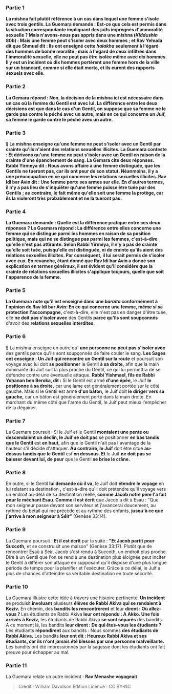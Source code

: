 
### Partie 1
<b>La mishna fait plutôt référence à un cas <b>dans</b> lequel une femme s'isole avec <b>trois</b> gentils. La Guemara demande : <b>Est-ce</b> que cela est <b>permis dans la situation correspondante</b> <b>impliquant des juifs imprégnés</b> d'immoralité sexuelle ? <b>Mais n'avons-nous pas appris</b> dans une mishna (<i>Kiddushin</i> 80b) : <b>Mais une femme peut s'isoler avec deux hommes ; et Rav Yehuda dit</b> que <b>Shmuel dit : Ils ont enseigné</b> cette <i>halakha</i> <b>seulement à l'égard</b> des hommes de <b>bonne</b> moralité ; <b>mais à l'égard</b> de ceux <b>infiltrés</b> dans l'immoralité sexuelle, elle <b>ne peut pas</b> être isolée <b>même avec dix</b> hommes. <b>Il y eut un incident où dix</b> hommes <b>portèrent</b> une femme <b>hors</b> de la ville <b>sur un brancard,</b> comme si elle était morte, et ils eurent des rapports sexuels avec elle.

### Partie 2
La Gemara répond : <b>Non,</b> la décision de la mishna ici est <b>nécessaire dans</b> un cas où la <b>femme du Gentil est avec lui.</b> La différence entre les deux décisions est que dans le cas d'un <b>Gentil,</b> on suppose que <b>sa femme ne le garde pas</b> contre le péché avec un autre, <b>mais</b> en ce qui concerne <b>un Juif, sa femme le garde</b> contre le péché avec un autre.

### Partie 3
§ La mishna enseigne qu'une femme ne peut s'isoler avec un Gentil par crainte qu'ils n'aient des relations sexuelles illicites. La Guemara conteste : <b>Et dérivons</b> qu'une femme ne peut s'isoler avec un Gentil <b>en raison</b> de la crainte d'une <b>épanchement de sang.</b> La Gemara cite deux réponses. <b>Rabbi Yirmeya dit : Nous avons affaire à une femme distinguée,</b> que les Gentils ne tueront pas, <b>car ils ont peur de son</b> statut. Néanmoins, il y a une préoccupation en ce qui concerne les relations sexuelles illicites. <b>Rav Idi bar Avin dit : Une femme</b> porte <b>ses armes sur elle.</b> En d'autres termes, il n'y a pas lieu de s'inquiéter qu'une femme puisse être tuée par des Gentils ; au contraire, le fait même qu'elle soit une femme la protège, car ils la violeront très probablement et ne la tueront pas.

### Partie 4
La Guemara demande : <b>Quelle est</b> la différence pratique <b>entre</b> ces deux réponses ? <b>La Guemara répond :</b> La différence <b>entre elles</b> concerne <b>une femme qui se distingue parmi les hommes</b> en raison de sa position politique, <b>mais qui ne se distingue pas parmi les femmes,</b> c'est-à-dire qu'elle n'est pas attirante. Selon Rabbi Yirmeya, il n'y a pas de crainte qu'elle soit tuée, puisqu'elle est distinguée, ni de crainte qu'ils aient des relations sexuelles illicites. Par conséquent, il lui serait permis de s'isoler avec eux. En revanche, étant donné que Rav Idi bar Avin a donné son explication en termes généraux, il est évident qu'il considère que la crainte de relations sexuelles illicites s'applique toujours, quelle que soit l'apparence de la femme.

### Partie 5
La Guemara note qu'il <b>est enseigné</b> dans une <i>baraita</i> <b>conformément</b> à l'opinion <b>de Rav Idi bar Avin:</b> En ce qui concerne <b>une femme, même si sa protection</b> l'accompagne,</b> c'est-à-dire, elle n'est pas en danger d'être tuée, elle <b>ne doit pas s'isoler avec</b> des Gentils <b>parce qu'ils sont soupçonnés</b> d'avoir des <b>relations sexuelles interdites.</b>

### Partie 6
§ La mishna enseigne en outre qu' <b>une personne ne peut pas s'isoler avec</b> des gentils parce qu'ils sont soupçonnés de faire couler le sang. <b>Les Sages ont enseigné : Un Juif qui rencontre un Gentil sur la route</b> et poursuit son voyage avec lui doit <b>se positionner</b> le Gentil <b>à sa droite,</b> afin que la main dominante du Juif soit la plus proche du Gentil, ce qui lui permettra de se défendre contre une éventuelle attaque. <b>Rabbi Yishmael, fils de Rabbi Yoḥanan ben Beroka, dit :</b> Si le Gentil est armé <b>d'une épée,</b> le Juif <b>le positionne à sa droite,</b> car une lame est généralement portée sur le côté gauche. Mais si le Gentil est armé <b>d'un bâton,</b> le Juif doit <b>le diriger vers sa gauche,</b> car un bâton est généralement porté dans la main droite. En marchant du même côté que l'arme du Gentil, le Juif peut mieux l'empêcher de la dégainer.

### Partie 7
La Guemara poursuit : Si le Juif et le Gentil <b>montaient une pente ou descendaient un déclin, le Juif ne doit pas</b> se positionner <b>en bas tandis que le Gentil</b> est <b>en haut,</b> afin que le Gentil n'ait pas l'avantage de la hauteur s'il décide d'attaquer. <b>Au contraire, le Juif</b> doit être situé <b>au-dessus tandis que le Gentil</b> est <b>en dessous. Et</b> le Juif <b>ne doit pas se baisser</b> <b>devant lui, de peur</b> que le Gentil <b>se brise le crâne.</b>

### Partie 8
En outre, si le Gentil <b>lui demande où il va,</b> le Juif doit <b>étendre le voyage</b> en lui relatant sa destination <b>,</b> c'est-à-dire qu'il doit prétendre qu'il voyage vers un endroit au-delà de sa destination réelle, <b>comme Jacob notre père l'a fait pour le méchant Esau. Comme il est écrit</b> que Jacob a dit à Esau : "Que mon seigneur passe devant son serviteur et j'avancerai doucement, au rythme du bétail qui me précède et au rythme des enfants, <b>jusqu'à ce que j'arrive à mon seigneur à Séir"</b> (Genèse 33:14).

### Partie 9
La Guemara poursuit : <b>Et il est écrit</b> par la suite : <b>"Et Jacob partit pour Succoth,</b> et se construisit une maison" (Genèse 33:17). Plutôt que de rencontrer Ésaü à Séir, Jacob s'est rendu à Succoth, un endroit plus proche. Dire à un Gentil que l'on se rend à une destination plus éloignée peut inciter le Gentil à différer son attaque en supposant qu'il dispose d'une plus longue période de temps pour la planifier et l'exécuter. Grâce à ce délai, le Juif a plus de chances d'atteindre sa véritable destination en toute sécurité.

### Partie 10
La Guemara illustre cette idée à travers une histoire pertinente. <b>Un incident</b> se produisit <b>involuant</b> plusieurs <b>élèves de Rabbi Akiva qui se rendaient à Keziv.</b> En chemin, des <b>bandits les rencontrèrent</b> et leur <b>dirent : Où allez-vous ? </b> Les étudiants de Rabbi Akiva <b>leur ont répondu : A Akko. Une fois arrivés à Keziv,</b> les étudiants de Rabbi Akiva <b>se sont séparés</b> des bandits. A ce moment là, les bandits <b>leur dirent : De qui êtes-vous les étudiants ? </b> Les étudiants <b>répondirent</b> aux bandits : Nous sommes <b>des étudiants de Rabbi Akiva.</b> Les bandits <b>leur ont dit : Heureux Rabbi Akiva et ses étudiants, car ils n'ont jamais été blessés par une personne malveillante.</b> Les bandits ont été impressionnés par la sagesse dont les étudiants ont fait preuve pour échapper au mal.

### Partie 11
La Guemara relate un autre incident : <b>Rav Menashe voyageait</b>

>Crédit : William Davidson Edition
>Licence : CC BY-NC